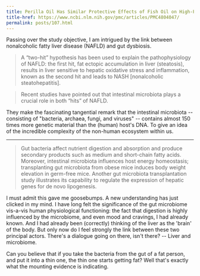 ```yaml
---
title: Perilla Oil Has Similar Protective Effects of Fish Oil on High-Fat Diet-Induced Nonalcoholic Fatty Liver Disease and Gut Dysbiosis
title-href: https://www.ncbi.nlm.nih.gov/pmc/articles/PMC4804047/
permalink: posts/107.html
---
```


Passing over the study objective, I am intrigued by the link between nonalcoholic fatty liver disease (<span class="sc">NAFLD</span>) and gut dysbiosis.

> A “two-hit” hypothesis has been used to explain the pathophysiology of <span class="sc">NAFLD</span>: the first hit, fat ectopic accumulation in liver (steatosis), results in liver sensitive to hepatic oxidative stress and inflammation, known as the second hit and leads to <span class="sc">NASH</span> [nonalcoholic steatohepatitis].

> Recent studies have pointed out that intestinal microbiota plays a crucial role in both “hits” of <span class="sc">NAFLD</span>.

They make the fascinating tangential remark that the intestinal microbiota -- consisting of "bacteria, archaea, fungi, and viruses" -- contains almost 150 times more genetic material than the (human) host's <span class="sc">DNA</span>. To give an idea of the incredible complexity of the non-human ecosystem within us.

* * *

> Gut bacteria affect nutrient digestion and absorption and produce secondary products such as medium and short-chain fatty acids. Moreover, intestinal microbiota influences host energy homeostasis; transplanting gut microbiota from obese mice induces body weight elevation in germ-free mice. Another gut microbiota transplantation study illustrates its capability to regulate the expression of hepatic genes for de novo lipogenesis.

I must admit this gave me goosebumps. A new understanding has just clicked in my mind. I have long felt the significance of the gut microbiome vis-a-vis human physiological functioning: the fact that digestion is highly influenced by the microbiome, and even mood and cravings, I had already known. And I had already been (correctly) thinking of the liver as the 'brain' of the body. But only now do I feel strongly the link between these two principal actors. There's a dialogue going on there, isn't there? -- Liver and microbiome.

Can you believe that if you take the bacteria from the gut of a fat person, and put it into a thin one, the thin one starts getting fat? Well that's exactly what the mounting evidence is indicating.



